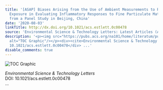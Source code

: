 ```yaml
---
title: '[ASAP] Biases Arising from the Use of Ambient Measurements to Represent Personal
  Exposure in Evaluating Inflammatory Responses to Fine Particulate Matter: Evidence
  from a Panel Study in Beijing, China'
date: '2020-08-03'
linkTitle: http://dx.doi.org/10.1021/acs.estlett.0c00478
source: 'Environmental Science & Technology Letters: Latest Articles (ACS Publications)'
description: '<p><img src="https://pubs.acs.org/na101/home/literatum/publisher/achs/journals/content/estlcu/0/estlcu.ahead-of-print/acs.estlett.0c00478/20200803/images/medium/ez0c00478_0005.gif"
  alt="TOC Graphic"/></p><div><cite>Environmental Science & Technology Letters</cite></div><div>DOI:
  10.1021/acs.estlett.0c00478</div> ...'
disable_comments: true
---
```

<p><img src="https://pubs.acs.org/na101/home/literatum/publisher/achs/journals/content/estlcu/0/estlcu.ahead-of-print/acs.estlett.0c00478/20200803/images/medium/ez0c00478_0005.gif" alt="TOC Graphic"/></p><div><cite>Environmental Science & Technology Letters</cite></div><div>DOI: 10.1021/acs.estlett.0c00478</div> ...